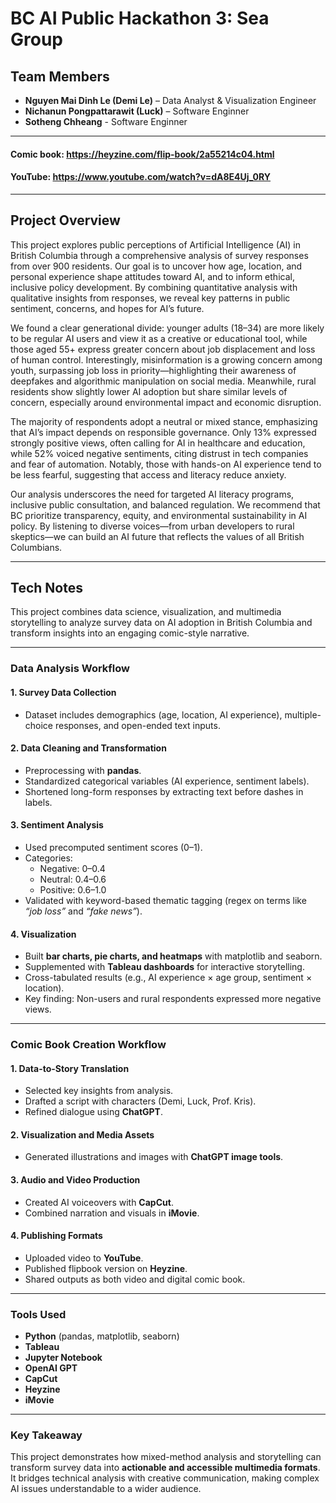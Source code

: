 # BC AI Public Hackathon 3: Sea Group

## Team Members
- **Nguyen Mai Dinh Le (Demi Le)** – Data Analyst & Visualization Engineer  
- **Nichanun Pongpattarawit (Luck)** – Software Enginner  
- **Sotheng Chheang** - Software Enginner  

---

#### Comic book: https://heyzine.com/flip-book/2a55214c04.html
#### YouTube: https://www.youtube.com/watch?v=dA8E4Uj_0RY
---
## Project Overview

This project explores public perceptions of Artificial Intelligence (AI) in British Columbia through a comprehensive analysis of survey responses from over 900 residents. Our goal is to uncover how age, location, and personal experience shape attitudes toward AI, and to inform ethical, inclusive policy development. By combining quantitative analysis with qualitative insights from responses, we reveal key patterns in public sentiment, concerns, and hopes for AI’s future.

We found a clear generational divide: younger adults (18–34) are more likely to be regular AI users and view it as a creative or educational tool, while those aged 55+ express greater concern about job displacement and loss of human control. Interestingly, misinformation is a growing concern among youth, surpassing job loss in priority—highlighting their awareness of deepfakes and algorithmic manipulation on social media. Meanwhile, rural residents show slightly lower AI adoption but share similar levels of concern, especially around environmental impact and economic disruption.

The majority of respondents adopt a neutral or mixed stance, emphasizing that AI’s impact depends on responsible governance. Only 13% expressed strongly positive views, often calling for AI in healthcare and education, while 52% voiced negative sentiments, citing distrust in tech companies and fear of automation. Notably, those with hands-on AI experience tend to be less fearful, suggesting that access and literacy reduce anxiety.

Our analysis underscores the need for targeted AI literacy programs, inclusive public consultation, and balanced regulation. We recommend that BC prioritize transparency, equity, and environmental sustainability in AI policy. By listening to diverse voices—from urban developers to rural skeptics—we can build an AI future that reflects the values of all British Columbians.

---

## Tech Notes

This project combines data science, visualization, and multimedia storytelling to analyze survey data on AI adoption in British Columbia and transform insights into an engaging comic-style narrative.

---

### Data Analysis Workflow

#### 1. Survey Data Collection
- Dataset includes demographics (age, location, AI experience), multiple-choice responses, and open-ended text inputs.

#### 2. Data Cleaning and Transformation
- Preprocessing with **pandas**.  
- Standardized categorical variables (AI experience, sentiment labels).  
- Shortened long-form responses by extracting text before dashes in labels.  

#### 3. Sentiment Analysis
- Used precomputed sentiment scores (0–1).  
- Categories:  
  - Negative: 0–0.4  
  - Neutral: 0.4–0.6  
  - Positive: 0.6–1.0  
- Validated with keyword-based thematic tagging (regex on terms like *“job loss”* and *“fake news”*).  

#### 4. Visualization
- Built **bar charts, pie charts, and heatmaps** with matplotlib and seaborn.  
- Supplemented with **Tableau dashboards** for interactive storytelling.  
- Cross-tabulated results (e.g., AI experience × age group, sentiment × location).  
- Key finding: Non-users and rural respondents expressed more negative views.  

---

### Comic Book Creation Workflow

#### 1. Data-to-Story Translation
- Selected key insights from analysis.  
- Drafted a script with characters (Demi, Luck, Prof. Kris).  
- Refined dialogue using **ChatGPT**.  

#### 2. Visualization and Media Assets
- Generated illustrations and images with **ChatGPT image tools**.  

#### 3. Audio and Video Production
- Created AI voiceovers with **CapCut**.  
- Combined narration and visuals in **iMovie**.  

#### 4. Publishing Formats
- Uploaded video to **YouTube**.  
- Published flipbook version on **Heyzine**.  
- Shared outputs as both video and digital comic book.  

---

### Tools Used
- **Python** (pandas, matplotlib, seaborn)  
- **Tableau**  
- **Jupyter Notebook**  
- **OpenAI GPT**  
- **CapCut**  
- **Heyzine**  
- **iMovie**  

---

### Key Takeaway
This project demonstrates how mixed-method analysis and storytelling can transform survey data into **actionable and accessible multimedia formats**. It bridges technical analysis with creative communication, making complex AI issues understandable to a wider audience.


